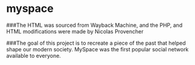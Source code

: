 # myspace

###The HTML was sourced from Wayback Machine, and the PHP, and HTML modifications were made by Nicolas Provencher

###The goal of this project is to recreate a piece of the past that helped shape our modern society. MySpace was the first popular social network available to everyone.
